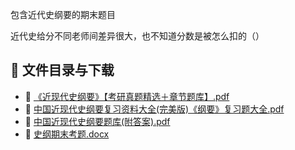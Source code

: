包含近代史纲要的期末题目

近代史给分不同老师间差异很大，也不知道分数是被怎么扣的（）
## 📄 文件目录与下载

- 📄 [《近现代史纲要》【考研真题精选＋章节题库】.pdf](%E3%80%8A%E8%BF%91%E7%8E%B0%E4%BB%A3%E5%8F%B2%E7%BA%B2%E8%A6%81%E3%80%8B%E3%80%90%E8%80%83%E7%A0%94%E7%9C%9F%E9%A2%98%E7%B2%BE%E9%80%89%EF%BC%8B%E7%AB%A0%E8%8A%82%E9%A2%98%E5%BA%93%E3%80%91.pdf)
- 📄 [中国近现代史纲要复习资料大全(完美版)《纲要》复习题大全.pdf](%E4%B8%AD%E5%9B%BD%E8%BF%91%E7%8E%B0%E4%BB%A3%E5%8F%B2%E7%BA%B2%E8%A6%81%E5%A4%8D%E4%B9%A0%E8%B5%84%E6%96%99%E5%A4%A7%E5%85%A8%28%E5%AE%8C%E7%BE%8E%E7%89%88%29%E3%80%8A%E7%BA%B2%E8%A6%81%E3%80%8B%E5%A4%8D%E4%B9%A0%E9%A2%98%E5%A4%A7%E5%85%A8.pdf)
- 📄 [中国近现代史纲要题库(附答案).pdf](%E4%B8%AD%E5%9B%BD%E8%BF%91%E7%8E%B0%E4%BB%A3%E5%8F%B2%E7%BA%B2%E8%A6%81%E9%A2%98%E5%BA%93%28%E9%99%84%E7%AD%94%E6%A1%88%29.pdf)
- 📄 [史纲期末考题.docx](%E5%8F%B2%E7%BA%B2%E6%9C%9F%E6%9C%AB%E8%80%83%E9%A2%98.docx)
